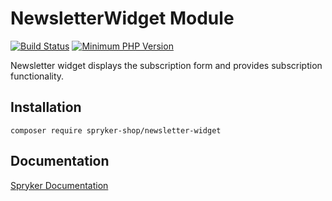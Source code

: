 # NewsletterWidget Module
[![Build Status](https://travis-ci.org/spryker-shop/newsletter-widget.svg)](https://travis-ci.org/spryker-shop/newsletter-widget)
[![Minimum PHP Version](https://img.shields.io/badge/php-%3E%3D%207.2-8892BF.svg)](https://php.net/)

Newsletter widget displays the subscription form and provides subscription functionality.

## Installation

```
composer require spryker-shop/newsletter-widget
```

## Documentation

[Spryker Documentation](https://academy.spryker.com)
